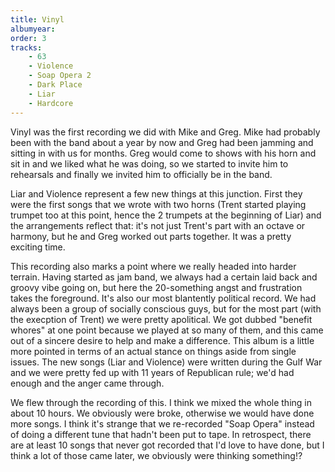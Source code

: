 ```yaml
---
title: Vinyl
albumyear: 
order: 3
tracks:
    - 63
    - Violence
    - Soap Opera 2
    - Dark Place
    - Liar
    - Hardcore
---
```

Vinyl was the first recording we did with Mike and Greg. Mike had probably been with the band about a year by now and Greg had been jamming and sitting in with us for months. Greg would come to shows with his horn and sit in and we liked what he was doing, so we started to invite him to rehearsals and finally we invited him to officially be in the band.

Liar and Violence represent a few new things at this junction. First they were the first songs that we wrote with two horns (Trent started playing trumpet too at this point, hence the 2 trumpets at the beginning of Liar) and the arrangements reflect that: it's not just Trent's part with an octave or harmony, but he and Greg worked out parts together. It was a pretty exciting time.

This recording also marks a point where we really headed into harder terrain. Having started as jam band, we always had a certain laid back and groovy vibe going on, but here the 20-something angst and frustration takes the foreground. It's also our most blantently political record. We had always been a group of socially conscious guys, but for the most part (with the execption of Trent) we were pretty apolitical. We got dubbed "benefit whores" at one point because we played at so many of them, and this came out of a sincere desire to help and make a difference. This album is a little more pointed in terms of an actual stance on things aside from single issues. The new songs (Liar and Violence) were written during the Gulf War and we were pretty fed up with 11 years of Republican rule; we'd had enough and the anger came through.

We flew through the recording of this. I think we mixed the whole thing in about 10 hours. We obviously were broke, otherwise we would have done more songs. I think it's strange that we re-recorded "Soap Opera" instead of doing a different tune that hadn't been put to tape. In retrospect, there are at least 10 songs that never got recorded that I'd love to have done, but I think a lot of those came later, we obviously were thinking something!?